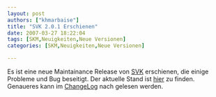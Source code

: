 ```yaml
---
layout: post
authors: ["khmarbaise"]
title: "SVK 2.0.1 Erschienen"
date: 2007-03-27 18:22:04
tags: [SKM,Neuigkeiten,Neue Versionen]
categories: [SKM,Neuigkeiten,Neue Versionen]

---
```

Es ist eine neue Maintainance Release von <a href="http://svk.bestpractical.com/view/HomePage"  title="SVK">SVK</a> erschienen, die einige Probleme und Bug beseitigt. Der aktuelle Stand ist <a href="http://download.bestpractical.com/pub/svk/">hier</a> zu finden. Genaueres kann im <a href="http://search.cpan.org/src/CLKAO/SVK-v2.0.1/CHANGES">ChangeLog</a> nach gelesen werden.

